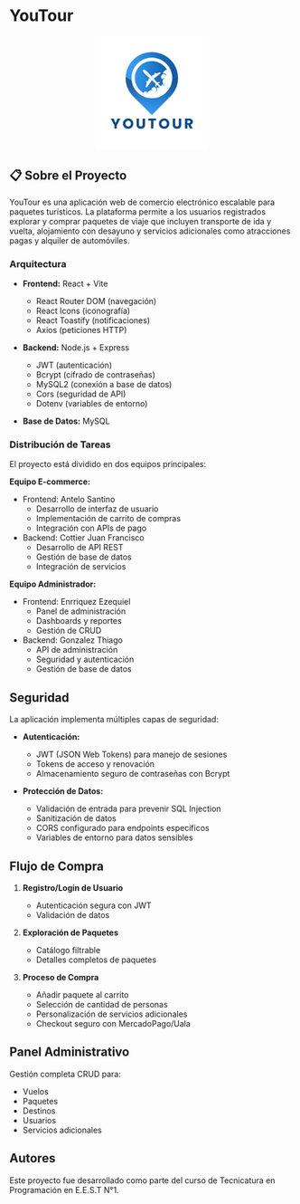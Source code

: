 # YouTour

<p align="center">
  <img src="./client/public/img/youTourLogo.png" alt="Logo de YouTour" width="200"/>
</p>

## 📋 Sobre el Proyecto

YouTour es una aplicación web de comercio electrónico escalable para paquetes turísticos. La plataforma permite a los usuarios registrados explorar y comprar paquetes de viaje que incluyen transporte de ida y vuelta, alojamiento con desayuno y servicios adicionales como atracciones pagas y alquiler de automóviles.

### Arquitectura
- **Frontend:** React + Vite
  - React Router DOM (navegación)
  - React Icons (iconografía)
  - React Toastify (notificaciones)
  - Axios (peticiones HTTP)

- **Backend:** Node.js + Express
  - JWT (autenticación)
  - Bcrypt (cifrado de contraseñas)
  - MySQL2 (conexión a base de datos)
  - Cors (seguridad de API)
  - Dotenv (variables de entorno)

- **Base de Datos:** MySQL

### Distribución de Tareas
El proyecto está dividido en dos equipos principales:

**Equipo E-commerce:**
- Frontend: Antelo Santino
  - Desarrollo de interfaz de usuario
  - Implementación de carrito de compras
  - Integración con APIs de pago
- Backend: Cottier Juan Francisco
  - Desarrollo de API REST
  - Gestión de base de datos
  - Integración de servicios

**Equipo Administrador:**
- Frontend: Enrriquez Ezequiel
  - Panel de administración
  - Dashboards y reportes
  - Gestión de CRUD
- Backend: Gonzalez Thiago
  - API de administración
  - Seguridad y autenticación
  - Gestión de base de datos

## Seguridad

La aplicación implementa múltiples capas de seguridad:

- **Autenticación:**
  - JWT (JSON Web Tokens) para manejo de sesiones
  - Tokens de acceso y renovación
  - Almacenamiento seguro de contraseñas con Bcrypt

- **Protección de Datos:**
  - Validación de entrada para prevenir SQL Injection
  - Sanitización de datos
  - CORS configurado para endpoints específicos
  - Variables de entorno para datos sensibles

## Flujo de Compra

1. **Registro/Login de Usuario**
   - Autenticación segura con JWT
   - Validación de datos

2. **Exploración de Paquetes**
   - Catálogo filtrable
   - Detalles completos de paquetes

3. **Proceso de Compra**
   - Añadir paquete al carrito
   - Selección de cantidad de personas
   - Personalización de servicios adicionales
   - Checkout seguro con MercadoPago/Uala

## Panel Administrativo

Gestión completa CRUD para:
- Vuelos
- Paquetes
- Destinos
- Usuarios
- Servicios adicionales

## Autores

Este proyecto fue desarrollado como parte del curso de Tecnicatura en Programación en E.E.S.T N°1.

